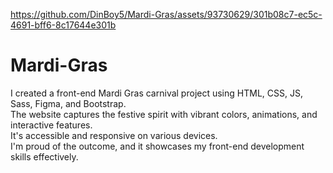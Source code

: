https://github.com/DinBoy5/Mardi-Gras/assets/93730629/301b08c7-ec5c-4691-bff6-8c17644e301b

# Mardi-Gras

I created a front-end Mardi Gras carnival project using HTML, CSS, JS, Sass, Figma, and Bootstrap.<br>
The website captures the festive spirit with vibrant colors, animations, and interactive features.<br>
It's accessible and responsive on various devices.<br>
I'm proud of the outcome, and it showcases my front-end development skills effectively.
